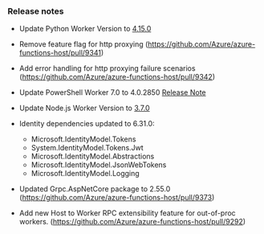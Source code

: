 ### Release notes

<!-- Please add your release notes in the following format:
- My change description (#PR)
-->
- Update Python Worker Version to [4.15.0](https://github.com/Azure/azure-functions-python-worker/releases/tag/4.15.0)

- Remove feature flag for http proxying (https://github.com/Azure/azure-functions-host/pull/9341)
- Add error handling for http proxying failure scenarios (https://github.com/Azure/azure-functions-host/pull/9342)
- Update PowerShell Worker 7.0 to 4.0.2850 [Release Note](https://github.com/Azure/azure-functions-powershell-worker/releases/tag/v4.0.2850)
- Update Node.js Worker Version to [3.7.0](https://github.com/Azure/azure-functions-nodejs-worker/releases/tag/v3.7.0)
- Identity dependencies updated to 6.31.0:
    - Microsoft.IdentityModel.Tokens
    - System.IdentityModel.Tokens.Jwt
    - Microsoft.IdentityModel.Abstractions
    - Microsoft.IdentityModel.JsonWebTokens
    - Microsoft.IdentityModel.Logging
- Updated Grpc.AspNetCore package to 2.55.0 (https://github.com/Azure/azure-functions-host/pull/9373)
- Add new Host to Worker RPC extensibility feature for out-of-proc workers. (https://github.com/Azure/azure-functions-host/pull/9292)
